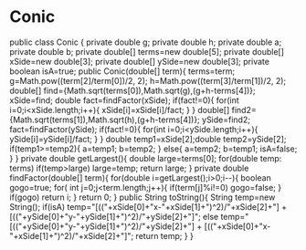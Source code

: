 # Conic

public class Conic {
	private double g;
	private double h;
	private double a;
	private double b;
	private double[] terms=new double[5];
	private double[] xSide=new double[3];
	private double[] ySide=new double[3];
	private boolean isA=true;
	public Conic(double[] term){
		terms=term;
		g=Math.pow((term[2]/term[0])/2, 2);
		h=Math.pow((term[3]/term[1])/2, 2);
		double[] find={Math.sqrt(terms[0]),Math.sqrt(g),(g+h-terms[4])};
		xSide=find;
		double fact=findFactor(xSide);
		if(fact!=0){
			for(int i=0;i<xSide.length;i++){
				xSide[i]=xSide[i]/fact;
			}
		}
		double[] find2={Math.sqrt(terms[1]),Math.sqrt(h),(g+h-terms[4])};
		ySide=find2;
		fact=findFactor(ySide);
		if(fact!=0){
			for(int i=0;i<ySide.length;i++){
				ySide[i]=ySide[i]/fact;
			} 
		}
		double temp1=xSide[2];double temp2=ySide[2];
		if(temp1>=temp2){
			a=temp1;
			b=temp2;
		}
		else{
			a=temp2;
			b=temp1;
			isA=false;
		}
	}
	private double getLargest(){
		double large=terms[0];
		for(double temp: terms)
			if(temp>large)
				large=temp;
		return large;
	}
	private double findFactor(double[] term){
		for(double i=getLargest();i>0;i--){
			boolean gogo=true;
			for( int j=0;j<term.length;j++){
				if(term[j]%i!=0)
					gogo=false;
			}
			if(gogo)
				return i;
		}
		return 0;
	}
	public String toString(){
		String temp=new String();
		if(isA)
			temp="[(("+xSide[0]+"x-"+xSide[1]+")^2)/"+xSide[2]+"] + [(("+ySide[0]+"y-"+ySide[1]+")^2)/"+ySide[2]+"]";
		else
			temp="[(("+ySide[0]+"y-"+ySide[1]+")^2)/"+ySide[2]+"] + [(("+xSide[0]+"x-"+xSide[1]+")^2)/"+xSide[2]+"]";
		return temp;
	}
}
